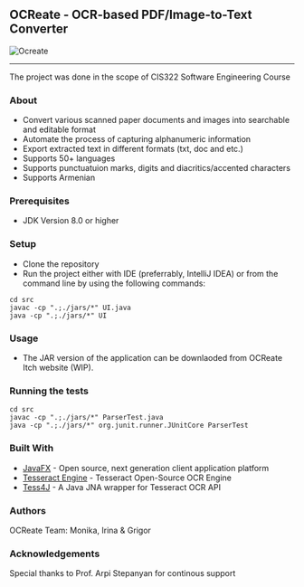 ## OCReate - OCR-based PDF/Image-to-Text Converter

![Ocreate](https://i.imgur.com/qjRj6ZS.png)

___
The project was done in the scope of CIS322 Software Engineering Course

### About
- Convert various scanned paper documents and images into searchable and editable format
- Automate the process of capturing alphanumeric information
- Export extracted text in different formats (txt, doc and etc.)
- Supports 50+ languages
- Supports punctuatuion marks, digits and diacritics/accented characters
- Supports Armenian

### Prerequisites
- JDK Version 8.0 or higher

### Setup
- Clone the repository
- Run the project either with IDE (preferrably, IntelliJ IDEA) or from the command line by using the following commands:

```
cd src
javac -cp ".;./jars/*" UI.java
java -cp ".;./jars/*" UI
```
### Usage
- The JAR version of the application can be downlaoded from OCReate Itch website (WIP).

### Running the tests

```
cd src
javac -cp ".;./jars/*" ParserTest.java
java -cp ".;./jars/*" org.junit.runner.JUnitCore ParserTest
```
### Built With
* [JavaFX](https://openjfx.io/) - Open source, next generation client application platform
* [Tesseract Engine](https://github.com/tesseract-ocr/tesseract) - Tesseract Open-Source OCR Engine
* [Tess4J](http://tess4j.sourceforge.net/) - A Java JNA wrapper for Tesseract OCR API

### Authors
OCReate Team: Monika, Irina & Grigor

### Acknowledgements
Special thanks to Prof. Arpi Stepanyan for continous support

